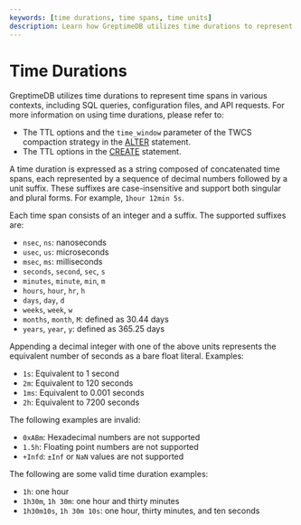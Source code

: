 ```yaml
---
keywords: [time durations, time spans, time units]
description: Learn how GreptimeDB utilizes time durations to represent time spans in SQL queries, configuration files, and API requests with supported suffixes and examples.
---
```


# Time Durations

GreptimeDB utilizes time durations to represent time spans in various contexts,
including SQL queries, configuration files, and API requests.
For more information on using time durations, please refer to:

- The TTL options and the `time_window` parameter of the TWCS compaction strategy in the [ALTER](/reference/sql/alter.md) statement.
- The TTL options in the [CREATE](/reference/sql/create.md) statement.

A time duration is expressed as a string composed of concatenated time spans,
each represented by a sequence of decimal numbers followed by a unit suffix.
These suffixes are case-insensitive and support both singular and plural forms. For example, `1hour 12min 5s`.

Each time span consists of an integer and a suffix.
The supported suffixes are:

- `nsec`, `ns`: nanoseconds
- `usec`, `us`: microseconds
- `msec`, `ms`: milliseconds
- `seconds`, `second`, `sec`, `s`
- `minutes`, `minute`, `min`, `m`
- `hours`, `hour`, `hr`, `h`
- `days`, `day`, `d`
- `weeks`, `week`, `w`
- `months`, `month`, `M`: defined as 30.44 days
- `years`, `year`, `y`: defined as 365.25 days

Appending a decimal integer with one of the above units represents the equivalent number of seconds as a bare float literal.
Examples:

- `1s`: Equivalent to 1 second
- `2m`: Equivalent to 120 seconds
- `1ms`: Equivalent to 0.001 seconds
- `2h`: Equivalent to 7200 seconds

The following examples are invalid:

- `0xABm`: Hexadecimal numbers are not supported
- `1.5h`: Floating point numbers are not supported
- `+Infd`: `±Inf` or `NaN` values are not supported


The following are some valid time duration examples:

- `1h`: one hour
- `1h30m`, `1h 30m`: one hour and thirty minutes
- `1h30m10s`, `1h 30m 10s`: one hour, thirty minutes, and ten seconds
